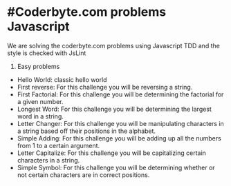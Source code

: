 #Coderbyte.com problems Javascript
==============================================================

We are solving the coderbyte.com problems using Javascript TDD and the style is checked with JsLint
1. Easy problems
 * Hello World: classic hello world
 * First reverse: For this challenge you will be reversing a string.
 * First Factorial: For this challenge you will be determining the factorial for a given number.
 * Longest Word: For this challenge you will be determining the largest word in a string.
 * Letter Changer: For this challenge you will be manipulating characters in a string based off their positions in the alphabet.
 * Simple Adding: For this challenge you will be adding up all the numbers from 1 to a certain argument.
 * Letter Capitalize: For this challenge you will be capitalizing certain characters in a string.
 * Simple Symbol: For this challenge you will be determining whether or not certain characters are in correct positions.
